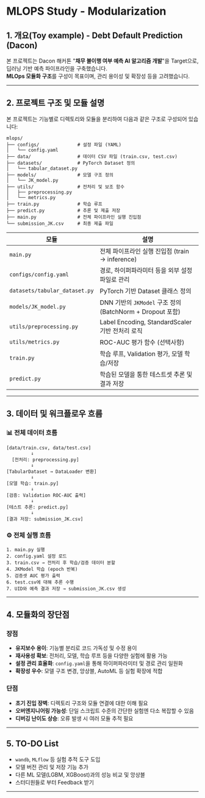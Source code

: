 # MLOPS Study - Modularization


## 1. 개요(Toy example) - Debt Default Prediction (Dacon)

본 프로젝트는 Dacon 해커톤 "**채무 불이행 여부 예측 AI 알고리즘 개발**"을 Target으로, 딥러닝 기반 예측 파이프라인을 구축했습니다.  
**MLOps 모듈화 구조**를 구성이 목표이며, 관리 용이성 및 확장성 등을 고려했습니다.

---

## 2. 프로젝트 구조 및 모듈 설명

본 프로젝트는 기능별로 디렉토리와 모듈을 분리하여 다음과 같은 구조로 구성되어 있습니다:

```
mlops/
├── configs/              # 설정 파일 (YAML)
│   └── config.yaml
├── data/                 # 데이터 CSV 파일 (train.csv, test.csv)
├── datasets/             # PyTorch Dataset 정의
│   └── tabular_dataset.py
├── models/               # 모델 구조 정의
│   └── JK_model.py
├── utils/                # 전처리 및 보조 함수
│   ├── preprocessing.py
│   └── metrics.py
├── train.py              # 학습 루프
├── predict.py            # 추론 및 제출 저장
├── main.py               # 전체 파이프라인 실행 진입점
└── submission_JK.csv     # 최종 제출 파일
```

| 모듈 | 설명 |
|------|------|
| `main.py` | 전체 파이프라인 실행 진입점 (train → inference) |
| `configs/config.yaml` | 경로, 하이퍼파라미터 등을 외부 설정 파일로 관리 |
| `datasets/tabular_dataset.py` | PyTorch 기반 Dataset 클래스 정의 |
| `models/JK_model.py` | DNN 기반의 `JKModel` 구조 정의 (BatchNorm + Dropout 포함) |
| `utils/preprocessing.py` | Label Encoding, StandardScaler 기반 전처리 로직 |
| `utils/metrics.py` | ROC-AUC 평가 함수 (선택사항) |
| `train.py` | 학습 루프, Validation 평가, 모델 학습/저장 |
| `predict.py` | 학습된 모델을 통한 테스트셋 추론 및 결과 저장 |

---

## 3. 데이터 및 워크플로우 흐름

### 📊 전체 데이터 흐름

```
[data/train.csv, data/test.csv]
         ↓
  [전처리: preprocessing.py]
         ↓
[TabularDataset → DataLoader 변환]
         ↓
[모델 학습: train.py]
         ↓
[검증: Validation ROC-AUC 출력]
         ↓
[테스트 추론: predict.py]
         ↓
[결과 저장: submission_JK.csv]
```

### ⚙️ 전체 실행 흐름

```
1. main.py 실행
2. config.yaml 설정 로드
3. train.csv → 전처리 후 학습/검증 데이터 분할
4. JKModel 학습 (epoch 반복)
5. 검증셋 AUC 평가 출력
6. test.csv에 대해 추론 수행
7. UID와 예측 결과 저장 → submission_JK.csv 생성
```

---

## 4. 모듈화의 장단점

### 장점

- **유지보수 용이**: 기능별 분리로 코드 가독성 및 수정 용이
- **재사용성 확보**: 전처리, 모델, 학습 루프 등을 다양한 실험에 활용 가능
- **설정 관리 효율화**: `config.yaml`을 통해 하이퍼파라미터 및 경로 관리 일원화
- **확장성 우수**: 모델 구조 변경, 앙상블, AutoML 등 실험 확장에 적합

### 단점

- **초기 진입 장벽**: 디렉토리 구조와 모듈 연결에 대한 이해 필요
- **오버엔지니어링 가능성**: 단일 스크립트 수준의 간단한 실험엔 다소 복잡할 수 있음
- **디버깅 난이도 상승**: 오류 발생 시 여러 모듈 추적 필요

---

## 5. TO-DO List

- `wandb`, `MLflow` 등 실험 추적 도구 도입
- 모델 버전 관리 및 저장 기능 추가
- 다른 ML 모델(LGBM, XGBoost)과의 성능 비교 및 앙상블
- 스터디원들로 부터 Feedback 받기

---
